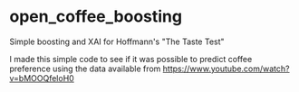 # open_coffee_boosting
Simple boosting and XAI for Hoffmann's "The Taste Test"

I made this simple code to see if it was possible to predict coffee preference using the data available 
from https://www.youtube.com/watch?v=bMOOQfeloH0

